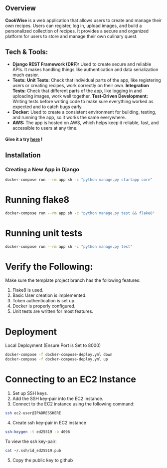 
## Overview

**CookWise** is a web application that allows users to create and manage their own recipes. Users can register, log in, upload images, and build a personalized collection of recipes. It provides a secure and organized platform for users to store and manage their own culinary quest.


## Tech & Tools:  
- **Django REST Framework (DRF):** Used to create secure and reliable APIs. It makes handling things like authentication and data serialization much easier.
- **Tests:**
     **Unit Tests:** Check that individual parts of the app, like registering users or creating recipes, work correctly on their own.
     **Integration Tests:** Check that different parts of the app, like logging in and uploading images, work well together.
     **Test-Driven Development:** Writing tests before writing code to make sure everything worked as expected and to catch bugs early.
- **Docker:** Used to create a consistent environment for building, testing, and running the app, so it works the same everywhere.
- **AWS:** The app is hosted on AWS, which helps keep it reliable, fast, and accessible to users at any time.
  


#### Give it a try [here](http://ec2-3-83-146-24.compute-1.amazonaws.com/api/docs/) !


## Installation

### Creating a New App in Django
```bash
docker-compose run --rm app sh -c "python manage.py startapp core"
```

# Running flake8

```bash
docker-compose run --rm app sh -c "python manage.py test && flake8"
```

# Running unit tests

```bash
docker-compose run --rm app sh -c "python manage.py test"
```
# Verify the Following:
Make sure the template project branch has the following features:

1. Flake8 is used.
2. Basic User creation is implemented.
3. Token authentication is set up.
4. Docker is properly configured.
5. Unit tests are written for most features.
   
# Deployment

Local Deployment (Ensure Port is Set to 8000)

```bash
docker-compose -f docker-compose-deploy.yml down
docker-compose -f docker-compose-deploy.yml up
```

# Connecting to an EC2 Instance

1. Set up SSH keys.
2. Add the SSH key-pair into the EC2 instance.
3. Connect to the EC2 instance using the following command:

```bash
ssh ec2-user@IPADRESSHERE
```

4. Create ssh key-pair in EC2 instance

```bash
ssh-keygen -t ed25519 -b 4096
```

To view the ssh key-pair:

```bash
cat ~/.ssh/id_ed25519.pub
```

5. Copy the public key to github
